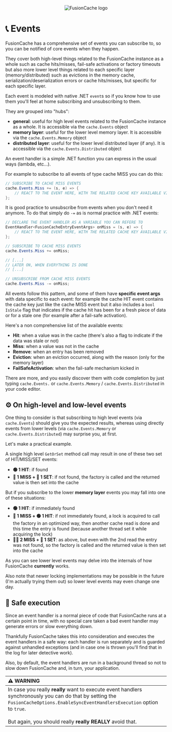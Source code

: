 <div align="center">

![FusionCache logo](logo-128x128.png)

</div>

# 📞 Events

FusionCache has a comprehensive set of events you can subscribe to, so you can be notified of core events when they happen.

They cover both high-level things related to the FusionCache instance as a whole such as cache hits/misses, fail-safe activations or factory timeouts but also more lower level things related to each specific layer (memory/distributed) such as evictions in the memory cache, serialization/deserialization errors or cache hits/misses, but specific for each specific layer.

Each event is modeled with native .NET `event`s so if you know how to use them you'll feel at home subscribing and unsubscribing to them.

They are grouped into "hubs":

- **general**: useful for high level events related to the FusionCache instance as a whole. It is accessible via the `cache.Events` object
- **memory layer**: useful for the lower level memory layer. It is accessible via the `cache.Events.Memory` object
- **distributed layer**: useful for the lower level distributed layer (if any). It is accessible via the `cache.Events.Distributed` object

An event handler is a simple .NET function you can express in the usual ways (lambda, etc...).

For example to subscribe to all events of type cache MISS you can do this:

```csharp
// SUBSCRIBE TO CACHE MISS EVENTS
cache.Events.Miss += (s, e) => {
    // REACT TO THE EVENT HERE, WITH THE RELATED CACHE KEY AVAILABLE VIA e.Key
};
```

It is good practice to unsubscribe from events when you don't need it anymore. To do that simply do `-=` as is normal practice with .NET events:

```csharp
// DECLARE THE EVENT HANDLER AS A VARIABLE YOU CAN REFERE TO
EventHandler<FusionCacheEntryEventArgs> onMiss = (s, e) => {
    // REACT TO THE EVENT HERE, WITH THE RELATED CACHE KEY AVAILABLE VIA e.Key
};

// SUBSCRIBE TO CACHE MISS EVENTS
cache.Events.Miss += onMiss;

// [...]
// LATER ON, WHEN EVERYTHING IS DONE
// [...]

// UNSUBSCRIBE FROM CACHE MISS EVENTS
cache.Events.Miss -= onMiss;

```

All events follow this pattern, and some of them have **specific event args** with data specific to each event: for example the cache HIT event contains the cache key just like the cache MISS event but it also includes a `bool IsStale` flag that indicates if the cache hit has been for a fresh piece of data or for a stale one (for example after a fail-safe activation).

Here's a non comprehensive list of the available events:

- **Hit**: when a value was in the cache (there's also a flag to indicate if the data was stale or not)
- **Miss**: when a value was not in the cache
- **Remove**: when an entry has been removed
- **Eviction**: when an eviction occurred, along with the reason (only for the memory layer)
- **FailSafeActivation**: when the fail-safe mechanism kicked in

There are more, and you easily discover them with code completion by just typing `cache.Events.` or `cache.Events.Memory` / `cache.Events.Distributed` in your code editor.


## ⚙️ On high-level and low-level events

One thing to consider is that subscribing to high level events (via `cache.Events`) should give you the expected results, whereas using directly events from lower levels (via `cache.Events.Memory` or `cache.Events.Distributed`) may surprise you, at first.

Let's make a practical example.

A single high level `GetOrSet` method call may result in one of these two set of HIT/MISS/SET events:

- **🟢 1 HIT**: if found
- **🔴 1 MISS + 🔵 1 SET**: if not found, the factory is called and the returned value is then set into the cache

But if you subscribe to the lower **memory layer** events you may fall into one of these situations:

- **🟢 1 HIT**: if immediately found
- **🔴 1 MISS + 🟢 1 HIT**: if not immediately found, a lock is acquired to call the factory in an optimized way, then another cache read is done and this time the entry is found (because another thread set it while acquiring the lock)
- **🔴🔴 2 MISS + 🔵 1 SET**: as above, but even with the 2nd read the entry was not found, so the factory is called and the returned value is then set into the cache

As you can see lower level events may delve into the internals of how FusionCache **currently** works.

Also note that newer locking implementations may be possible in the future (I'm actually trying them out) so lower level events may even change one day.


## 👷 Safe execution
Since an event handler is a normal piece of code that FusionCache runs at a certain point in time, with no special care taken a bad event handler may generate errors or slow everything down.

Thankfully FusionCache takes this into consideration and executes the event handlers in a safe way: each handler is run separately and is guarded against unhandled exceptions (and in case one is thrown you'll find that in the log for later detective work).

Also, by default, the event handlers are run in a background thread so not to slow down FusionCache and, in turn, your application.

| :warning: WARNING |
|:------------------|
| In case you really **really** want to execute event handlers synchronously you can do that by setting the `FusionCacheOptions.EnableSyncEventHandlersExecution` option to `true`. <br/> <br/> But again, you should really **really** **REALLY** avoid that. |